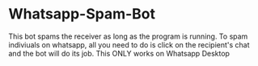 # Whatsapp-Spam-Bot

This bot spams the receiver as long as the program is running. 
To spam indiviuals on whatsapp, all you need to do is click on the recipient's chat and the bot will do its job.
This ONLY works on Whatsapp Desktop
